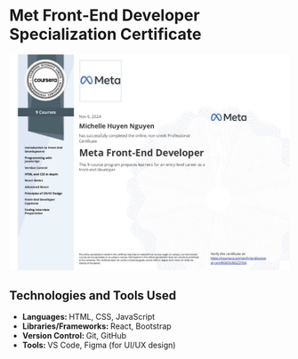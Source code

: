 <h1>Met Front-End Developer Specialization Certificate</h1>
<img src='./Meta-Front-End-Developer-Certificate.jpg' alt="Image of Michelle Nguyen's Meta Front-End Developer Certificate" />

<h2>Technologies and Tools Used</h2>
<ul>
    <li><b>Languages: </b>HTML, CSS, JavaScript</li>
    <li><b>Libraries/Frameworks: </b>React, Bootstrap</li>
    <li><b>Version Control: </b>Git, GitHub</li>
    <li><b>Tools: </b>VS Code, Figma (for UI/UX design)</li>
</ul>